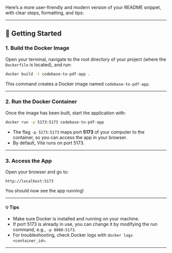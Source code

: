 Here’s a more user-friendly and modern version of your README snippet, with clear steps, formatting, and tips:

---

## 🚀 Getting Started

### 1. Build the Docker Image

Open your terminal, navigate to the root directory of your project (where the `Dockerfile` is located), and run:

```bash
docker build -t codebase-to-pdf-app .
```

This command creates a Docker image named `codebase-to-pdf-app`.

---

### 2. Run the Docker Container

Once the image has been built, start the application with:

```bash
docker run -p 5173:5173 codebase-to-pdf-app
```

- The flag `-p 5173:5173` maps port **5173** of your computer to the container, so you can access the app in your browser.
- By default, Vite runs on port 5173.

---

### 3. Access the App

Open your browser and go to:

```
http://localhost:5173
```

You should now see the app running!

---

#### 💡 Tips

- Make sure Docker is installed and running on your machine.
- If port 5173 is already in use, you can change it by modifying the run command, e.g., `-p 8080:5173`.
- For troubleshooting, check Docker logs with `docker logs <container_id>`.

---


